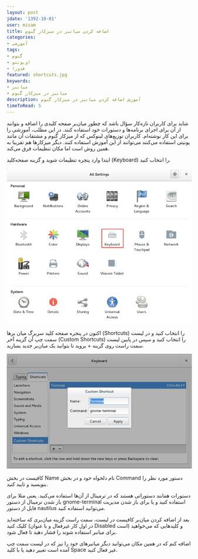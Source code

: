 ```yaml
---
layout: post
jdate: '1392-10-01'
user: misam
title: اضافه کردن میانبر در میزکار گنوم
categories:
- آموزشی
tags:
- گنوم
- اوبونتو 
- فدورا
featured: shortcuts.jpg
keywords:
- میانبر
- میانبر در میزکار گنوم
description: آموزش اضافه کردن میانبر در میزکار گنوم
timeToRead: 5
---
```


شاید برای کاربران تازه‌کار سؤال باشد که چطور میان‌بر صفحه کلیدی را اضافه و بتوانند از آن برای اجرای برنامه‌ها و دستورات خود استفاده کنند. در این مطلب، آموزشی را برای این کار نوشته‌ام. کاربران توزیع‌های لینوکس که از میزکار گنوم و مشتقات آن مانند یونیتی استفاده می‌کنند می‌توانند از این آموزش استفاده کنند. دیگر میزکارها هم تقریبا به همین روش است اما مکان تنظیمات فرق می‌کند.

ابتدا وارد پنجره تنظیمات شوید و گزینه صفحه‌کلید (Keyboard) را انتخاب کنید.

![](/images/gnome-settings-keyboard_highlight.png)

اکنون در پنجره صفحه کلید سربرگ میان برها (Shortcuts) را انتخاب کنید و در لیست سمت چپ آن گزینه آخر (Custom Shortcuts) را انتخاب کنید و سپس در پایین لیست سمت راست روی گزینه + بروید تا بتوانید یک میان‌بر جدید بسازید.

![](/images/gnome-add_keyboard_shortcut.png)

کافیست در بخش Name نام دلخواه خود و در بخش Command دستور مورد نظر را بنویسید و تایید کنید.

دستورات همانند دستوراتی هستند که در ترمینال از آن‌ها استفاده می‌کنید. یعنی مثلا برای باز شدن ترمینال از دستور gnome-terminal استفاده کنید و یا برای باز شدن مدیریت فایل از دستور nautilus می‌توانید استفاده کنید.

بعد از اضافه کردن میان‌بر کافیست در لیست، سمت راست گزینه میان‌بری که ساخته‌اید کلیک کنید (در اول کار غیرفعال و با عنوان Disabled است) و کلیدهایی که می‌خواهید برای میانبر استفاده شوند را فشار دهید تا فعال شود.

اضافه کنم که در همین مکان می‌توانید دیگر میانبرهای خود را نیز که در لیست سمت چپ آمده است تغییر دهید یا با کلید Space غیر فعال کنید.